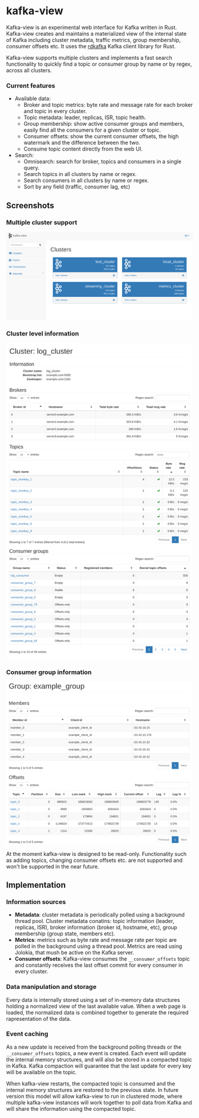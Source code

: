kafka-view
==========

Kafka-view is an experimental web interface for Kafka written in Rust.
Kafka-view creates and maintains a materialized view of the internal state of
Kafka including cluster metadata, traffic metrics, group membership, consumer
offsets etc. It uses the [rdkafka](https://github.com/fede1024/rust-rdkafka)
Kafka client library for Rust.

Kafka-view supports multiple clusters and implements a fast search
functionality to quickly find a topic or consumer group by name or by regex,
across all clusters.

### Current features
* Available data:
  * Broker and topic metrics: byte rate and message rate for each broker and topic in every cluster.
  * Topic metadata: leader, replicas, ISR, topic health.
  * Group membership: show active consumer groups and members, easily find all the consumers for a given cluster or topic.
  * Consumer offsets: show the current consumer offsets, the high watermark and the difference between the two.
  * Consume topic content directly from the web UI.
* Search:
  * Omnisearch: search for broker, topics and consumers in a single query.
  * Search topics in all clusters by name or regex.
  * Search consumers in all clusters by name or regex.
  * Sort by any field (traffic, consumer lag, etc)

## Screenshots

### Multiple cluster support

![clusters](/screenshots/clusters.png?raw=true "Clusters")

### Cluster level information

![combined](/screenshots/combined.png?raw=true "Cluster page")

### Consumer group information

![consumer](/screenshots/consumer.png?raw=true "Consumer group")


At the moment kafka-view is designed to be read-only. Functionality such as adding topics, changing consumer offsets etc. are not supported and won't be supported in the near future.

Implementation
--------------

### Information sources

* **Metadata**: cluster metadata is periodically polled using a background thread pool. Cluster metadata conatins: topic information (leader, replicas, ISR), broker information (broker id, hostname, etc), group membership (group state, members etc).
* **Metrics**: metrics such as byte rate and message rate per topic are polled in the background using a thread pool. Metrics are read using Jolokia, that mush be active on the Kafka server.
* **Consumer offsets**: Kafka-view consumes the `__consumer_offsets` topic and constantly receives the last offset commit for every consumer in every cluster.

### Data manipulation and storage

Every data is internally stored using a set of in-memory data structures holding a normalized view of the last available value. When a web page is loaded, the normalized data is combined together to generate the required rapresentation of the data.

### Event caching

As a new update is received from the background polling threads or the `__consumer_offsets` topics, a new event is created. Each event will update the internal memory structures, and will also be stored in a compacted topic in Kafka. Kafka compaction will guarantee that the last update for every key will be available on the topic.

When kafka-view restarts, the compacted topic is consumed and the internal memory structures are restored to the previous state. In future version this model will allow kafka-view to run in clustered mode, where multiple kafka-view instances will work together to poll data from Kafka and will share the information using the compacted topic.
